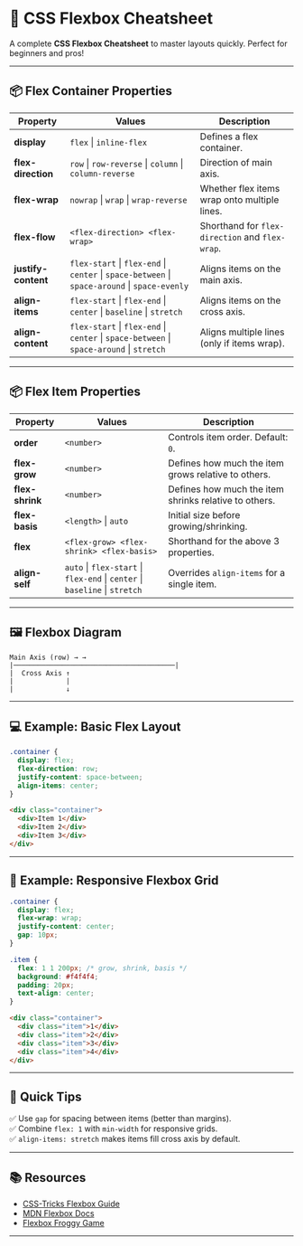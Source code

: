 # 📖 CSS Flexbox Cheatsheet

A complete **CSS Flexbox Cheatsheet** to master layouts quickly. Perfect for beginners and pros!

---

## 📦 Flex Container Properties

| Property            | Values                                                                                     | Description                                                  |
|---------------------|---------------------------------------------------------------------------------------------|--------------------------------------------------------------|
| **display**         | `flex` \| `inline-flex`                                                                     | Defines a flex container.                                    |
| **flex-direction**  | `row` \| `row-reverse` \| `column` \| `column-reverse`                                      | Direction of main axis.                                      |
| **flex-wrap**       | `nowrap` \| `wrap` \| `wrap-reverse`                                                        | Whether flex items wrap onto multiple lines.                 |
| **flex-flow**       | `<flex-direction> <flex-wrap>`                                                              | Shorthand for `flex-direction` and `flex-wrap`.              |
| **justify-content** | `flex-start` \| `flex-end` \| `center` \| `space-between` \| `space-around` \| `space-evenly`| Aligns items on the main axis.                               |
| **align-items**     | `flex-start` \| `flex-end` \| `center` \| `baseline` \| `stretch`                            | Aligns items on the cross axis.                              |
| **align-content**   | `flex-start` \| `flex-end` \| `center` \| `space-between` \| `space-around` \| `stretch`     | Aligns multiple lines (only if items wrap).                  |

---

## 📦 Flex Item Properties

| Property         | Values                                                                    | Description                                               |
|------------------|---------------------------------------------------------------------------|-----------------------------------------------------------|
| **order**        | `<number>`                                                                | Controls item order. Default: `0`.                        |
| **flex-grow**    | `<number>`                                                                | Defines how much the item grows relative to others.       |
| **flex-shrink**  | `<number>`                                                                | Defines how much the item shrinks relative to others.     |
| **flex-basis**   | `<length>` \| `auto`                                                      | Initial size before growing/shrinking.                    |
| **flex**         | `<flex-grow> <flex-shrink> <flex-basis>`                                  | Shorthand for the above 3 properties.                     |
| **align-self**   | `auto` \| `flex-start` \| `flex-end` \| `center` \| `baseline` \| `stretch`| Overrides `align-items` for a single item.                 |

---

## 🖼 Flexbox Diagram

```
Main Axis (row) → →
|────────────────────────────────────────|
|  Cross Axis ↑
|             |
|             ↓
```

---

## 💻 Example: Basic Flex Layout

```css
.container {
  display: flex;
  flex-direction: row;
  justify-content: space-between;
  align-items: center;
}
```

```html
<div class="container">
  <div>Item 1</div>
  <div>Item 2</div>
  <div>Item 3</div>
</div>
```

---

## 🎨 Example: Responsive Flexbox Grid

```css
.container {
  display: flex;
  flex-wrap: wrap;
  justify-content: center;
  gap: 10px;
}

.item {
  flex: 1 1 200px; /* grow, shrink, basis */
  background: #f4f4f4;
  padding: 20px;
  text-align: center;
}
```

```html
<div class="container">
  <div class="item">1</div>
  <div class="item">2</div>
  <div class="item">3</div>
  <div class="item">4</div>
</div>
```

---

## 📝 Quick Tips

✅ Use `gap` for spacing between items (better than margins).  
✅ Combine `flex: 1` with `min-width` for responsive grids.  
✅ `align-items: stretch` makes items fill cross axis by default.  

---

## 📚 Resources

- [CSS-Tricks Flexbox Guide](https://css-tricks.com/snippets/css/a-guide-to-flexbox/)
- [MDN Flexbox Docs](https://developer.mozilla.org/en-US/docs/Web/CSS/flex)
- [Flexbox Froggy Game](https://flexboxfroggy.com)

---

